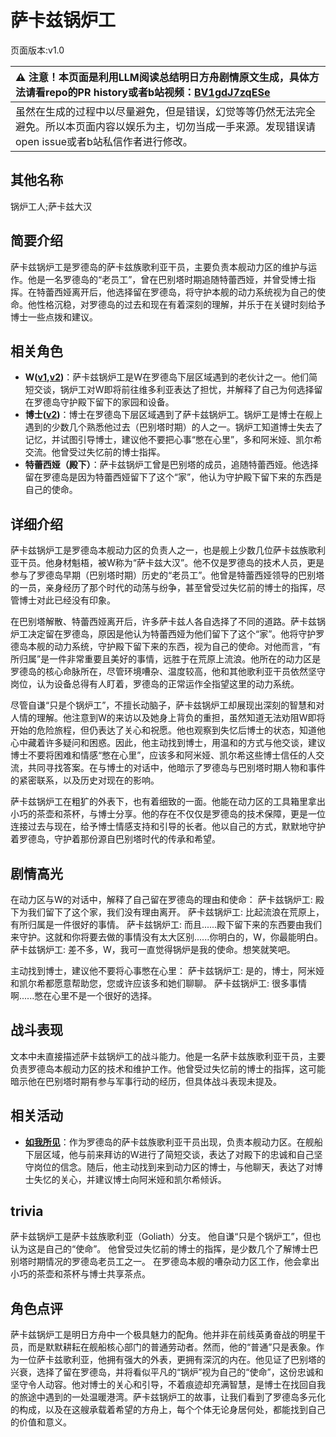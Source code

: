# 萨卡兹锅炉工
页面版本:v1.0
 

| :warning: 注意！本页面是利用LLM阅读总结明日方舟剧情原文生成，具体方法请看repo的PR history或者b站视频：[BV1gdJ7zqESe](https://www.bilibili.com/video/BV1gdJ7zqESe/)         |
|:----------------------------|
| 虽然在生成的过程中以尽量避免，但是错误，幻觉等等仍然无法完全避免。所以本页面内容以娱乐为主，切勿当成一手来源。发现错误请open issue或者b站私信作者进行修改。|



## 其他名称
锅炉工人;萨卡兹大汉
## 简要介绍
萨卡兹锅炉工是罗德岛的萨卡兹族歌利亚干员，主要负责本舰动力区的维护与运作。他是一名罗德岛的“老员工”，曾在巴别塔时期追随特蕾西娅，并曾受博士指挥。在特蕾西娅离开后，他选择留在罗德岛，将守护本舰的动力系统视为自己的使命。他性格沉稳，对罗德岛的过去和现在有着深刻的理解，并乐于在关键时刻给予博士一些点拨和建议。
## 相关角色
-   **W([v1](char_113_cqbw.md),[v2](../char_v3/char_113_cqbw.md))**：萨卡兹锅炉工是W在罗德岛下层区域遇到的老伙计之一。他们简短交谈，锅炉工对W即将前往维多利亚表达了担忧，并解释了自己为何选择留在罗德岛守护殿下留下的家园和设备。
-   **博士([v2](../char_v3/extended_char_bo_shi.md))**：博士在罗德岛下层区域遇到了萨卡兹锅炉工。锅炉工是博士在舰上遇到的少数几个熟悉他过去（巴别塔时期）的人之一。锅炉工知道博士失去了记忆，并试图引导博士，建议他不要把心事“憋在心里”，多和阿米娅、凯尔希交流。他曾受过失忆前的博士指挥。
-   **特蕾西娅（殿下）**：萨卡兹锅炉工曾是巴别塔的成员，追随特蕾西娅。他选择留在罗德岛是因为特蕾西娅留下了这个“家”，他认为守护殿下留下来的东西是自己的使命。
## 详细介绍
萨卡兹锅炉工是罗德岛本舰动力区的负责人之一，也是舰上少数几位萨卡兹族歌利亚干员。他身材魁梧，被W称为“萨卡兹大汉”。他不仅是罗德岛的技术人员，更是参与了罗德岛早期（巴别塔时期）历史的“老员工”。他曾是特蕾西娅领导的巴别塔的一员，亲身经历了那个时代的动荡与纷争，甚至曾受过失忆前的博士的指挥，尽管博士对此已经没有印象。

在巴别塔解散、特蕾西娅离开后，许多萨卡兹人各自选择了不同的道路。萨卡兹锅炉工决定留在罗德岛，原因是他认为特蕾西娅为他们留下了这个“家”。他将守护罗德岛本舰的动力系统，守护殿下留下来的东西，视为自己的使命。对他而言，“有所归属”是一件非常重要且美好的事情，远胜于在荒原上流浪。他所在的动力区是罗德岛的核心命脉所在，尽管环境嘈杂、温度较高，他和其他歌利亚干员依然坚守岗位，认为设备总得有人盯着，罗德岛的正常运作全指望这里的动力系统。

尽管自谦“只是个锅炉工”，不擅长动脑子，萨卡兹锅炉工却展现出深刻的智慧和对人情的理解。他注意到W的来访以及她身上背负的重担，虽然知道无法劝阻W即将开始的危险旅程，但仍表达了关心和祝愿。他也观察到失忆后博士的状态，知道他心中藏着许多疑问和困惑。因此，他主动找到博士，用温和的方式与他交谈，建议博士不要将困难和情感“憋在心里”，应该多和阿米娅、凯尔希这些博士信任的人交流，共同寻找答案。在与博士的对话中，他暗示了罗德岛与巴别塔时期人物和事件的紧密联系，以及历史对现在的影响。

萨卡兹锅炉工在粗犷的外表下，也有着细致的一面。他能在动力区的工具箱里拿出小巧的茶壶和茶杯，与博士分享。他的存在不仅仅是罗德岛的技术保障，更是一位连接过去与现在，给予博士情感支持和引导的长者。他以自己的方式，默默地守护着罗德岛，守护着那份源自巴别塔时代的传承和希望。
## 剧情高光
在动力区与W的对话中，解释了自己留在罗德岛的理由和使命：
萨卡兹锅炉工:  殿下为我们留下了这个家，我们没有理由离开。
萨卡兹锅炉工:  比起流浪在荒原上，有所归属是一件很好的事情。
萨卡兹锅炉工:  而且......殿下留下来的东西要由我们来守护。这就和你将要去做的事情没有太大区别......你明白的，W，你最能明白。
萨卡兹锅炉工:  差不多，W，我可一直觉得锅炉是我的使命。想笑就笑吧。

主动找到博士，建议他不要将心事憋在心里：
萨卡兹锅炉工:  是的，博士，阿米娅和凯尔希都愿意帮助您，您或许应该多和她们聊聊。
萨卡兹锅炉工:  很多事情啊......憋在心里不是一个很好的选择。
## 战斗表现
文本中未直接描述萨卡兹锅炉工的战斗能力。他是一名萨卡兹族歌利亚干员，主要负责罗德岛本舰动力区的技术和维护工作。他曾受过失忆前的博士的指挥，这可能暗示他在巴别塔时期有参与军事行动的经历，但具体战斗表现未提及。
## 相关活动
-   **[如我所见](../stories/act8mini.md)**：作为罗德岛的萨卡兹族歌利亚干员出现，负责本舰动力区。在舰船下层区域，他与前来拜访的W进行了简短交谈，表达了对殿下的忠诚和自己坚守岗位的信念。随后，他主动找到来到动力区的博士，与他聊天，表达了对博士失忆的关心，并建议博士向阿米娅和凯尔希倾诉。
## trivia
萨卡兹锅炉工是萨卡兹族歌利亚（Goliath）分支。
他自谦“只是个锅炉工”，但也认为这是自己的“使命”。
他曾受过失忆前的博士的指挥，是少数几个了解博士巴别塔时期情况的罗德岛老员工之一。
在罗德岛本舰的嘈杂动力区工作，他会拿出小巧的茶壶和茶杯与博士共享茶点。
## 角色点评
萨卡兹锅炉工是明日方舟中一个极具魅力的配角。他并非在前线英勇奋战的明星干员，而是默默耕耘在舰船核心部门的普通劳动者。然而，他的“普通”只是表象。作为一位萨卡兹歌利亚，他拥有强大的外表，更拥有深沉的内在。他见证了巴别塔的兴衰，选择了留在罗德岛，并将看似平凡的“锅炉”视为自己的“使命”，这份忠诚和坚守令人动容。他对博士的关心和引导，不着痕迹却充满智慧，是博士在找回自我的旅途中遇到的一处温暖港湾。萨卡兹锅炉工的故事，让我们看到了罗德岛多元化的构成，以及在这艘承载着希望的方舟上，每个个体无论身居何处，都能找到自己的价值和意义。